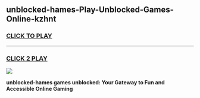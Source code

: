 
## unblocked-hames-Play-Unblocked-Games-Online-kzhnt
<h3>
<a href="https://premium76.site?title=unblocked-hames&ref=25A">CLICK TO PLAY</a></h3>
<hr>

<h3>
<a href="https://premium76.site?title=unblocked-hames&ref=25A">CLICK 2 PLAY</a>
  
</h3>

<a href="https://premium76.site?title=unblocked-hames&ref=25A"><img src="https://clearcache.store/games.png"></a>


**unblocked-hames games unblocked: Your Gateway to Fun and Accessible Online Gaming**
